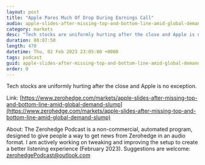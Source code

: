```yaml
---
layout: post
title: "Apple Pares Much Of Drop During Earnings Call"
audio: apple-slides-after-missing-top-and-bottom-line-amid-global-demand-slump-0
category: markets
desc: "Tech stocks are uniformly hurting after the close and Apple is no exception."
duration: 00:07:50
length: 470
datetime: Thu, 02 Feb 2023 23:05:00 +0000
tags: podcast
guid: apple-slides-after-missing-top-and-bottom-line-amid-global-demand-slump-0
order: 0
---
```

Tech stocks are uniformly hurting after the close and Apple is no exception.

Link: [https://www.zerohedge.com/markets/apple-slides-after-missing-top-and-bottom-line-amid-global-demand-slump](https://www.zerohedge.com/markets/apple-slides-after-missing-top-and-bottom-line-amid-global-demand-slump)

About: The Zerohedge Podcast is a non-commercial, automated program, designed to give people a way to get news from Zerohedge in an audio format.  I am actively working on tweaking and improving the setup to create a better listening experience (February 2023).  Suggestions are welcome: [zerohedgePodcast@outlook.com](mailto:zerohedgePodcast@outlook.com)